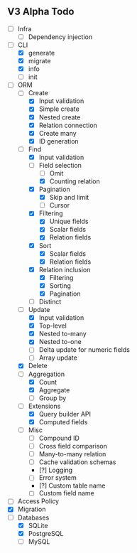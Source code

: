 ## V3 Alpha Todo

-   [ ] Infra
    -   [ ] Dependency injection
-   [ ] CLI
    -   [x] generate
    -   [x] migrate
    -   [x] info
    -   [ ] init
-   [ ] ORM
    -   [ ] Create
        -   [x] Input validation
        -   [x] Simple create
        -   [x] Nested create
        -   [x] Relation connection
        -   [x] Create many
        -   [x] ID generation
    -   [ ] Find
        -   [x] Input validation
        -   [ ] Field selection
            -   [ ] Omit
            -   [x] Counting relation
        -   [x] Pagination
            -   [x] Skip and limit
            -   [ ] Cursor
        -   [x] Filtering
            -   [x] Unique fields
            -   [x] Scalar fields
            -   [x] Relation fields
        -   [x] Sort
            -   [x] Scalar fields
            -   [x] Relation fields
        -   [x] Relation inclusion
            -   [x] Filtering
            -   [x] Sorting
            -   [x] Pagination
        -   [ ] Distinct
    -   [ ] Update
        -   [x] Input validation
        -   [x] Top-level
        -   [x] Nested to-many
        -   [x] Nested to-one
        -   [ ] Delta update for numeric fields
        -   [ ] Array update
    -   [x] Delete
    -   [ ] Aggregation
        -   [x] Count
        -   [x] Aggregate
        -   [ ] Group by
    -   [ ] Extensions
        -   [x] Query builder API
        -   [x] Computed fields
    -   [ ] Misc
        -   [ ] Compound ID
        -   [ ] Cross field comparison
        -   [ ] Many-to-many relation
        -   [ ] Cache validation schemas
        -   [?] Logging
        -   [ ] Error system
        -   [?] Custom table name
        -   [ ] Custom field name
-   [ ] Access Policy
-   [x] Migration
-   [ ] Databases
    -   [x] SQLite
    -   [x] PostgreSQL
    -   [ ] MySQL
